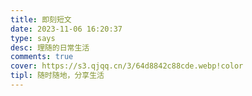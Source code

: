 ```yaml
---
title: 即刻短文
date: 2023-11-06 16:20:37
type: says
desc: 理随的日常生活
comments: true
cover: https://s3.qjqq.cn/3/64d8842c88cde.webp!color
tipl: 随时随地，分享生活
---
```

